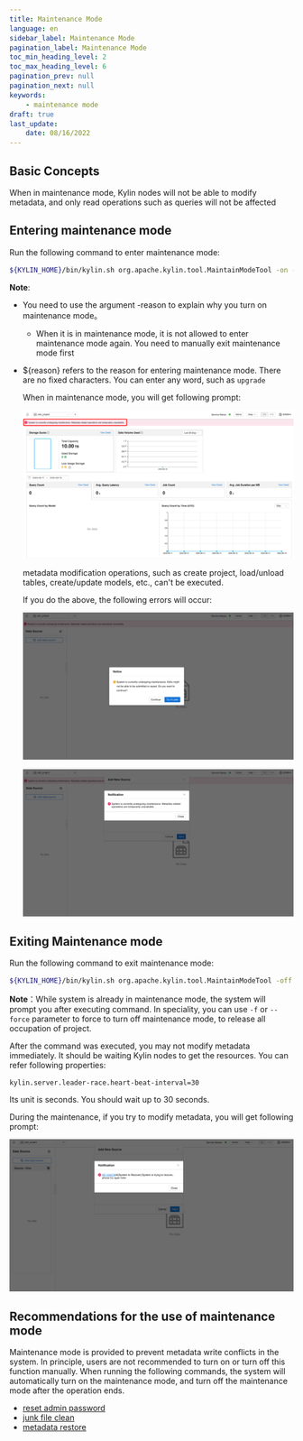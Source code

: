 ```yaml
---
title: Maintenance Mode
language: en
sidebar_label: Maintenance Mode
pagination_label: Maintenance Mode
toc_min_heading_level: 2
toc_max_heading_level: 6
pagination_prev: null
pagination_next: null
keywords:
    - maintenance mode
draft: true
last_update:
    date: 08/16/2022
---
```


## Basic Concepts

When in maintenance mode, Kylin nodes will not be able to modify metadata, and only read operations such as queries will not be affected

## Entering maintenance mode
  Run the following command to enter maintenance mode:
  ```sh
  ${KYLIN_HOME}/bin/kylin.sh org.apache.kylin.tool.MaintainModeTool -on -reason ${reason}
  ```

  **Note**:

- You need to use the argument -reason to explain why you turn on maintenance mode。

  - When it is in maintenance mode, it is not allowed to enter maintenance mode again. You need to manually exit maintenance mode first
  
- ${reason} refers to the reason for entering maintenance mode. There are no fixed characters. You can enter any word, such as `upgrade`

  When in maintenance mode, you will get following prompt:

  ![maintenance mode](images/maintenance_mode.png)

  metadata modification operations, such as create project, load/unload tables, create/update models, etc., 
  can't be executed.

  If you do the above, the following errors will occur:

  ![forbidden modify metadata promoting during maintenance mode](images/forbidden_modify_metadata_promoting_during_maintenance_mode.png)

  ![forbidden modify metadata during maintenance mode](images/forbidden_modify_metadata_during_maintenance_mode.png)

## Exiting Maintenance mode
  Run the following command to exit maintenance mode:
  ```sh
  ${KYLIN_HOME}/bin/kylin.sh org.apache.kylin.tool.MaintainModeTool -off
  ```
  **Note**：While system is already in maintenance mode, the system will prompt you after executing command. In speciality, you can use `-f` or `--force` parameter to force to turn off maintenance mode, 
  to release all occupation of project.

  After the command was executed, you may not modify metadata immediately. It should be waiting Kylin nodes to
  get the resources. You can refer following properties: 
  ```properties
  kylin.server.leader-race.heart-beat-interval=30
  ```
  Its unit is seconds. You should wait up to 30 seconds.

  During the maintenance, if you try to modify metadata, you will get following prompt:

  ![system recover from maintenance mode](images/system_recover_from_maintenance_mode.png)


## Recommendations for the use of maintenance mode

Maintenance mode is provided to prevent metadata write conflicts in the system.
In principle, users are not recommended to turn on or turn off this function manually.
When running the following commands, the system will automatically turn on the maintenance mode, and turn off the maintenance mode after the operation ends.

 - [reset admin password](../access-control/user_management.md)
 - [junk file clean](junk_file_clean.md)
 - [metadata restore](cli_tool/metadata_tool/metadata_backup_restore.en.md#metadata-restore----metadata_restore)
